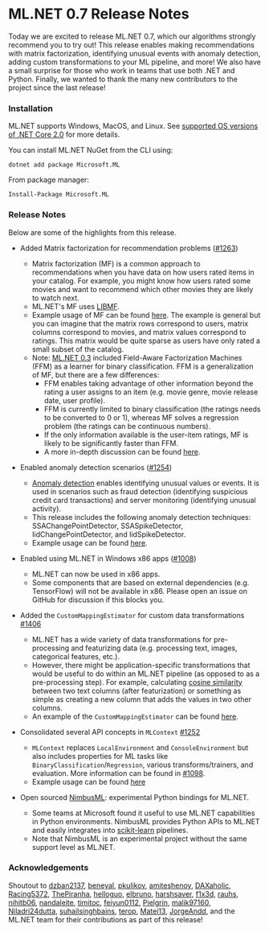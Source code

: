 # ML.NET 0.7 Release Notes

Today we are excited to release ML.NET 0.7, which our algorithms strongly
recommend you to try out! This release enables making recommendations with
matrix factorization, identifying unusual events with anomaly detection,
adding custom transformations to your ML pipeline, and more! We also have a
small surprise for those who work in teams that use both .NET and Python.
Finally, we wanted to thank the many new contributors to the project since the
last release! 

### Installation

ML.NET supports Windows, MacOS, and Linux. See [supported OS versions of .NET
Core
2.0](https://github.com/dotnet/core/blob/master/release-notes/2.0/2.0-supported-os.md)
for more details.

You can install ML.NET NuGet from the CLI using:
```
dotnet add package Microsoft.ML
```

From package manager:
```
Install-Package Microsoft.ML
```

### Release Notes

Below are some of the highlights from this release.

* Added Matrix factorization for recommendation problems
  ([#1263](https://github.com/dotnet/machinelearning/pull/1263))

    * Matrix factorization (MF) is a common approach to recommendations when
      you have data on how users rated items in your catalog. For example, you
      might know how users rated some movies and want to recommend which other
      movies they are likely to watch next.
    * ML.NET's MF uses [LIBMF](https://github.com/cjlin1/libmf).
    * Example usage of MF can be found
      [here](https://github.com/dotnet/machinelearning/blob/d68388a1c9994a5b429b194b64b2b0782834cb78/docs/samples/Microsoft.ML.Samples/Dynamic/MatrixFactorization.cs).
      The example is general but you can imagine that the matrix rows
      correspond to users, matrix columns correspond to movies, and matrix
      values correspond to ratings. This matrix would be quite sparse as users
      have only rated a small subset of the catalog.
    * Note: [ML.NET
      0.3](https://github.com/dotnet/machinelearning/blob/d68388a1c9994a5b429b194b64b2b0782834cb78/docs/release-notes/0.3/release-0.3.md)
      included Field-Aware Factorization Machines (FFM) as a learner for
      binary classification. FFM is a generalization of MF, but there are a
      few differences:
        * FFM enables taking advantage of other information beyond the rating
          a user assigns to an item (e.g. movie genre, movie release date,
          user profile). 
        * FFM is currently limited to binary classification (the ratings needs
          to be converted to 0 or 1), whereas MF solves a regression problem
          (the ratings can be continuous numbers).
        * If the only information available is the user-item ratings, MF is
          likely to be significantly faster than FFM.
        * A more in-depth discussion can be found
          [here](https://www.csie.ntu.edu.tw/~cjlin/talks/recsys.pdf).

* Enabled anomaly detection scenarios
  ([#1254](https://github.com/dotnet/machinelearning/pull/1254))

    * [Anomaly detection](https://en.wikipedia.org/wiki/Anomaly_detection)
      enables identifying unusual values or events. It is used in scenarios
      such as fraud detection (identifying suspicious credit card
      transactions) and server monitoring (identifying unusual activity). 
    * This release includes the following anomaly detection techniques:
      SSAChangePointDetector, SSASpikeDetector, IidChangePointDetector, and
      IidSpikeDetector. 
    * Example usage can be found
      [here](https://github.com/dotnet/machinelearning/blob/7fb76b026d0035d6da4d0b46bd3f2a6e3c0ce3f1/test/Microsoft.ML.TimeSeries.Tests/TimeSeriesDirectApi.cs).

* Enabled using ML.NET in Windows x86 apps
  ([#1008](https://github.com/dotnet/machinelearning/pull/1008))

    * ML.NET can now be used in x86 apps. 
    * Some components that are based on external dependencies (e.g.
      TensorFlow) will not be available in x86. Please open an issue on GitHub
      for discussion if this blocks you.

* Added the `CustomMappingEstimator` for custom data transformations
  [#1406](https://github.com/dotnet/machinelearning/pull/1406)

    * ML.NET has a wide variety of data transformations for pre-processing and
      featurizing data (e.g. processing text, images, categorical features,
      etc.).
    * However, there might be application-specific transformations that would
      be useful to do within an ML.NET pipeline (as opposed to as a
      pre-processing step). For example, calculating [cosine
      similarity](https://en.wikipedia.org/wiki/Cosine_similarity) between two
      text columns (after featurization) or something as simple as creating a
      new column that adds the values in two other columns.
    * An example of the `CustomMappingEstimator` can be found
      [here](https://github.com/dotnet/machinelearning/blob/d68388a1c9994a5b429b194b64b2b0782834cb78/test/Microsoft.ML.Tests/Transformers/CustomMappingTests.cs#L55).

* Consolidated several API concepts in `MLContext`
  [#1252](https://github.com/dotnet/machinelearning/pull/1252)

    * `MLContext` replaces `LocalEnvironment` and `ConsoleEnvironment` but
      also includes properties for ML tasks like
      `BinaryClassification`/`Regression`, various transforms/trainers, and
      evaluation. More information can be found in
      [#1098](https://github.com/dotnet/machinelearning/issues/1098).
    * Example usage can be found
      [here](https://github.com/dotnet/machinelearning/blob/d68388a1c9994a5b429b194b64b2b0782834cb78/docs/code/MlNetCookBook.md)

* Open sourced [NimbusML](https://github.com/microsoft/nimbusml): experimental
  Python bindings for ML.NET. 

    * Some teams at Microsoft found it useful to use ML.NET capabilities in
      Python environments. NimbusML provides Python APIs to ML.NET and easily
      integrates into [scikit-learn](http://scikit-learn.org/stable/)
      pipelines. 
    * Note that NimbusML is an experimental project without the same support
      level as ML.NET.

### Acknowledgements

Shoutout to [dzban2137](https://github.com/dzban2137),
[beneyal](https://github.com/beneyal),
[pkulikov](https://github.com/pkulikov),
[amiteshenoy](https://github.com/amiteshenoy),
[DAXaholic](https://github.com/DAXaholic),
[Racing5372](https://github.com/Racing5372),
[ThePiranha](https://github.com/ThePiranha),
[helloguo](https://github.com/helloguo),
[elbruno](https://github.com/elbruno),
[harshsaver](https://github.com/harshsaver),
[f1x3d](https://github.com/f1x3d), [rauhs](https://github.com/rauhs),
[nihitb06](https://github.com/nihitb06),
[nandaleite](https://github.com/nandaleite),
[timitoc](https://github.com/timitoc),
[feiyun0112](https://github.com/feiyun0112),
[Pielgrin](https://github.com/Pielgrin),
[malik97160](https://github.com/malik97160),
[Niladri24dutta](https://github.com/Niladri24dutta),
[suhailsinghbains](https://github.com/suhailsinghbains),
[terop](https://github.com/terop), [Matei13](https://github.com/Matei13),
[JorgeAndd](https://github.com/JorgeAndd), and the ML.NET team for their
contributions as part of this release! 
